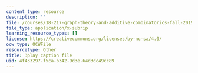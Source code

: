 ```yaml
---
content_type: resource
description: ''
file: /courses/18-217-graph-theory-and-additive-combinatorics-fall-2019/4f433297f5cab3429d3e64d3dc49cc89_4626663.srt
file_type: application/x-subrip
learning_resource_types: []
license: https://creativecommons.org/licenses/by-nc-sa/4.0/
ocw_type: OCWFile
resourcetype: Other
title: 3play caption file
uid: 4f433297-f5ca-b342-9d3e-64d3dc49cc89
---
```

